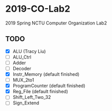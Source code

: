 # 2019-CO-Lab2
2019 Spring NCTU Computer Organization Lab2

## TODO
- [x] ALU (Tracy Liu)
- [ ] ALU_Ctrl
- [ ] Adder
- [ ] Decoder
- [x] Instr_Memory (default finished)
- [ ] MUX_2to1
- [x] ProgramCounter (default finished)
- [x] Reg_File (default finished)
- [ ] Shift_Left_Two_32
- [ ] Sign_Extend
